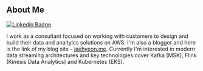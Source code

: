## About Me

[![Linkedin Badge](https://img.shields.io/badge/-LinkedIn-blue?style=flat&logo=Linkedin&logoColor=white&link=https://www.linkedin.com/in/jaehyeon-kim-76b93429/)](https://www.linkedin.com/in/jaehyeon-kim-76b93429/)

I work as a consultant focused on working with customers to design and build their data and analtyics solutions on AWS. I'm also a blogger and here is the link of my blog site - [jaehyeon.me](https://jaehyeon.me/). Currently I'm interested in modern data streaming architectures and key technologies cover Kafka (MSK), Flink (Kinesis Data Analytics) and Kubernetes (EKS).

<!--
**jaehyeon-kim/jaehyeon-kim** is a ✨ _special_ ✨ repository because its `README.md` (this file) appears on your GitHub profile.

Here are some ideas to get you started:

- 🔭 I’m currently working on ...
- 🌱 I’m currently learning ...
- 👯 I’m looking to collaborate on ...
- 🤔 I’m looking for help with ...
- 💬 Ask me about ...
- 📫 How to reach me: ...
- 😄 Pronouns: ...
- ⚡ Fun fact: ...
-->
